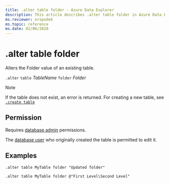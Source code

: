 ```yaml
---
title: .alter table folder - Azure Data Explorer
description: This article describes .alter table folder in Azure Data Explorer.
ms.reviewer: orspodek
ms.topic: reference
ms.date: 02/06/2020
---
```

# .alter table folder

Alters the Folder value of an existing table. 

`.alter` `table` *TableName* `folder` *Folder*

> [!NOTE]
> If the table does not exist, an error is returned. For creating a new table, see [`.create table`](create-table-command.md)

## Permission

Requires [database admin](../management/access-control/role-based-authorization.md) permissions.

The [database user](../management/access-control/role-based-authorization.md) who originally created the table is permitted to edit it.

## Examples

```kusto
.alter table MyTable folder "Updated folder"
```

```kusto
.alter table MyTable folder @"First Level\Second Level"
```
